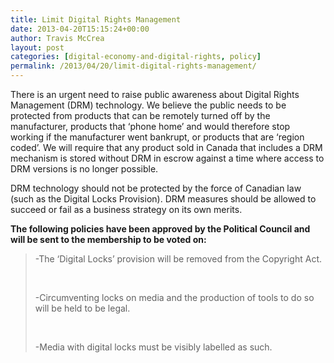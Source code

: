 ```yaml
---
title: Limit Digital Rights Management
date: 2013-04-20T15:15:24+00:00
author: Travis McCrea
layout: post
categories: [digital-economy-and-digital-rights, policy]
permalink: /2013/04/20/limit-digital-rights-management/
---
```

There is an urgent need to raise public awareness about Digital Rights Management (DRM) technology. We believe the public needs to be protected from products that can be remotely turned off by the manufacturer, products that &#8216;phone home&#8217; and would therefore stop working if the manufacturer went bankrupt, or products that are &#8216;region coded&#8217;. We will require that any product sold in Canada that includes a DRM mechanism is stored without DRM in escrow against a time where access to DRM versions is no longer possible.

DRM technology should not be protected by the force of Canadian law (such as the Digital Locks Provision). DRM measures should be allowed to succeed or fail as a business strategy on its own merits.

**The following policies have been approved by the Political Council and will be sent to the membership to be voted on:**

> -The &#8216;Digital Locks&#8217; provision will be removed from the Copyright Act.
> 
> &nbsp;
> 
> -Circumventing locks on media and the production of tools to do so will be held to be legal.
> 
> &nbsp;
> 
> -Media with digital locks must be visibly labelled as such.